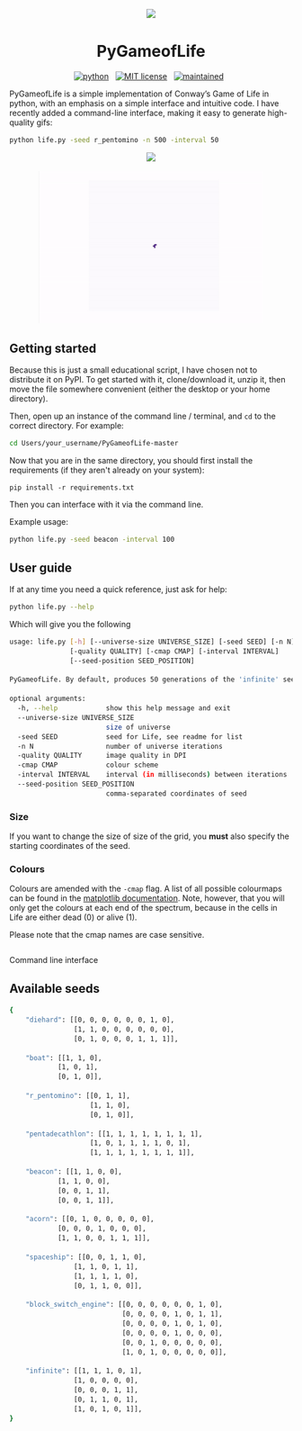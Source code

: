 <p align="center">
    <img width=50% src="https://github.com/robertmartin8/PyGameofLife/blob/master/media/beacon.gif">
</p>

<h1 align="center"> PyGameofLife </h1>

<!-- buttons -->
<p align="center">
    <a href="https://www.python.org/">
        <img src="https://img.shields.io/badge/python-v3-blue.svg?style=for-the-badge"
            alt="python"></a> &nbsp;
    <a href="https://opensource.org/licenses/MIT">
        <img src="https://img.shields.io/badge/license-MIT-blue.svg?style=for-the-badge"
            alt="MIT license"></a> &nbsp;
    <a href="https://github.com/robertmartin8/PyPortfolioOpt/graphs/commit-activity">
        <img src="https://img.shields.io/badge/Maintained%3F-yes-blue.svg?style=for-the-badge"
            alt="maintained"></a> &nbsp;
</p>

PyGameofLife is a simple implementation of Conway’s Game of Life in python, with an emphasis on a simple interface and intuitive code. I have recently added a command-line interface,
making it easy to generate high-quality gifs:

```bash
python life.py -seed r_pentomino -n 500 -interval 50


```

<p align="center">
    <img width=50% src="https://github.com/robertmartin8/PyGameofLife/blob/master/media/beacon.gif">
</p>


<center>
<img src="/rpentomino.gif" style="width:400px;"/>
</center>

## Getting started

Because this is just a small educational script, I have chosen not to distribute it on PyPI. To get started with it, clone/download
it, unzip it, then move the file somewhere convenient (either the desktop or your home directory).

Then, open up an instance of the command line / terminal, and `cd` to the correct directory. For example:

```bash
cd Users/your_username/PyGameofLife-master
```

Now that you are in the same directory, you should first install the requirements (if they aren't already on your system):

```
pip install -r requirements.txt
```

Then you can interface with it via the command line.

Example usage:

```bash
python life.py -seed beacon -interval 100
```


## User guide

If at any time you need a quick reference, just ask for help:

```bash
python life.py --help
```

Which will give you the following

```bash
usage: life.py [-h] [--universe-size UNIVERSE_SIZE] [-seed SEED] [-n N]
               [-quality QUALITY] [-cmap CMAP] [-interval INTERVAL]
               [--seed-position SEED_POSITION]

PyGameofLife. By default, produces 50 generations of the 'infinite' seed

optional arguments:
  -h, --help            show this help message and exit
  --universe-size UNIVERSE_SIZE
                        size of universe
  -seed SEED            seed for Life, see readme for list
  -n N                  number of universe iterations
  -quality QUALITY      image quality in DPI
  -cmap CMAP            colour scheme
  -interval INTERVAL    interval (in milliseconds) between iterations
  --seed-position SEED_POSITION
                        comma-separated coordinates of seed
```


### Size

If you want to change the size of size of the grid, you **must** also specify the starting coordinates
of the seed.


### Colours

Colours are amended with the `-cmap` flag. A list of all possible colourmaps can be found in the
[matplotlib documentation](https://matplotlib.org/examples/color/colormaps_reference.html). Note,
however, that you will only get the colours at each end of the spectrum, because in the cells in
Life are either dead (0) or alive (1).

Please note that the cmap names are case sensitive.

```bash

```

Command line interface

## Available seeds

```bash
{
    "diehard": [[0, 0, 0, 0, 0, 0, 1, 0],
                [1, 1, 0, 0, 0, 0, 0, 0],
                [0, 1, 0, 0, 0, 1, 1, 1]],

    "boat": [[1, 1, 0],
            [1, 0, 1],
            [0, 1, 0]],

    "r_pentomino": [[0, 1, 1],
                    [1, 1, 0],
                    [0, 1, 0]],

    "pentadecathlon": [[1, 1, 1, 1, 1, 1, 1, 1],
                    [1, 0, 1, 1, 1, 1, 0, 1],
                    [1, 1, 1, 1, 1, 1, 1, 1]],

    "beacon": [[1, 1, 0, 0],
            [1, 1, 0, 0],
            [0, 0, 1, 1],
            [0, 0, 1, 1]],

    "acorn": [[0, 1, 0, 0, 0, 0, 0],
            [0, 0, 0, 1, 0, 0, 0],
            [1, 1, 0, 0, 1, 1, 1]],

    "spaceship": [[0, 0, 1, 1, 0],
                [1, 1, 0, 1, 1],
                [1, 1, 1, 1, 0],
                [0, 1, 1, 0, 0]],

    "block_switch_engine": [[0, 0, 0, 0, 0, 0, 1, 0],
                            [0, 0, 0, 0, 1, 0, 1, 1],
                            [0, 0, 0, 0, 1, 0, 1, 0],
                            [0, 0, 0, 0, 1, 0, 0, 0],
                            [0, 0, 1, 0, 0, 0, 0, 0],
                            [1, 0, 1, 0, 0, 0, 0, 0]],

    "infinite": [[1, 1, 1, 0, 1],
                [1, 0, 0, 0, 0],
                [0, 0, 0, 1, 1],
                [0, 1, 1, 0, 1],
                [1, 0, 1, 0, 1]],
}
```
